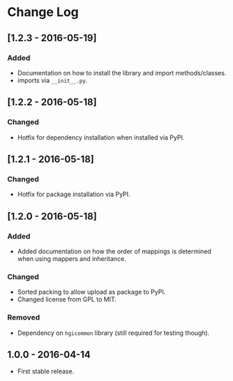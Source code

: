 # Change Log
## [1.2.3 - 2016-05-19]
### Added
- Documentation on how to install the library and import methods/classes.
- imports via `__init__.py`.

## [1.2.2 - 2016-05-18]
### Changed
- Hotfix for dependency installation when installed via PyPI.

## [1.2.1 - 2016-05-18]
### Changed
- Hotfix for package installation via PyPI.

## [1.2.0 - 2016-05-18]
### Added
- Added documentation on how the order of mappings is determined when using mappers and inheritance.

### Changed
- Sorted packing to allow upload as package to PyPI.
- Changed license from GPL to MIT.

### Removed
- Dependency on `hgicommon` library (still required for testing though).

## 1.0.0 - 2016-04-14
- First stable release.
